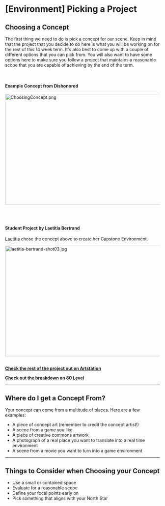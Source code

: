 # [Environment] Picking a Project

<h2>Choosing a Concept</h2>
<p>The first thing we need to do is pick a concept for our scene. Keep in mind that the project that you decide to do here is what you will be working on for the rest of this 14 week term. It's also best to come up with a couple of different options that you can pick from. You will also want to have some options here to make sure you follow a project that maintains a reasonable scope that you are capable of achieving by the end of the term.</p>
<p>&nbsp;</p>
<h4><strong>Example Concept from Dishonored</strong></h4>
<p><img src="https://vertexschool.instructure.com/courses/459/files/27689/preview?verifier=QyDJvpO88poDeyqLmWZddeUHJGghIVsvGuJ95lGt" alt="ChoosingConcept.png" width="640" height="360" data-api-endpoint="https://vertexschool.instructure.com/api/v1/courses/459/files/27689" data-api-returntype="File">&nbsp;&nbsp;</p>
<p>&nbsp;</p>
<h4><strong>Student Project by Laetitia Bertrand</strong></h4>
<p><a class="inline_disabled" href="https://www.artstation.com/laetitiabertrand" target="_blank">Laetitia</a> chose the concept above to create her Capstone Environment.</p>
<p><a class="inline_disabled" href="https://www.artstation.com/artwork/ba6Ddg" target="_blank"><img src="https://vertexschool.instructure.com/courses/459/files/27691/preview?verifier=YxK3PLOfTSShBHLTnQx9D8t1c41hz46J3CneCTY7" alt="laetitia-bertrand-shot03.jpg" width="640" height="360" data-api-endpoint="https://vertexschool.instructure.com/api/v1/courses/459/files/27691" data-api-returntype="File"></a>&nbsp;&nbsp;</p>
<p><strong><a class="inline_disabled" href="https://www.artstation.com/artwork/ba6Ddg" target="_blank">Check the rest of the project out on Artstation</a></strong></p>
<p><strong><a class="inline_disabled" href="https://80.lv/articles/a-harmless-hobby-creating-a-dishonored-inspired-environment-in-ue4/" target="_blank">Check out the breakdown on 80 Level</a></strong></p>
<hr>
<h2>Where do I get a Concept From?</h2>
<p>Your concept can come from a multitude of places. Here are a few examples:</p>
<ul>
<li>A piece of concept art (remember to credit the concept artist!)</li>
<li>A scene from a game you like</li>
<li>A piece of creative commons artwork</li>
<li>A photograph of a real place you want to translate into a real time environment</li>
<li>A scene from a movie you want to turn into a game environment</li>
</ul>
<hr>
<h2>Things to Consider when Choosing your Concept</h2>
<ul>
<li>Use a small or contained space</li>
<li>Evaluate for a reasonable scope</li>
<li>Define your focal points early on</li>
<li>Pick something that aligns with your North Star</li>
</ul>